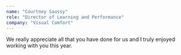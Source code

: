 ```yaml
---
name: "Courtney Saussy"
role: "Director of Learning and Performance"
company: "Visual Comfort"
---
```


We really appreciate all that you have done for us and I truly enjoyed working with you this year.
